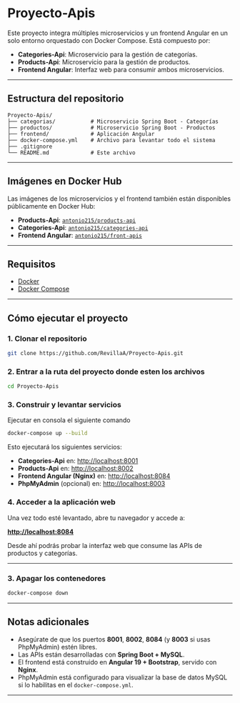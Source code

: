# Proyecto-Apis 

Este proyecto integra múltiples microservicios y un frontend Angular en un solo entorno orquestado con Docker Compose. Está compuesto por:

- **Categories-Api**: Microservicio para la gestión de categorías.
- **Products-Api**: Microservicio para la gestión de productos.
- **Frontend Angular**: Interfaz web para consumir ambos microservicios.

---

## Estructura del repositorio

```
Proyecto-Apis/
├── categorias/           # Microservicio Spring Boot - Categorías
├── productos/            # Microservicio Spring Boot - Productos
├── frontend/             # Aplicación Angular
├── docker-compose.yml    # Archivo para levantar todo el sistema
├── .gitignore
└── README.md             # Este archivo
```

---

## Imágenes en Docker Hub

Las imágenes de los microservicios y el frontend también están disponibles públicamente en Docker Hub:

-  **Products-Api**: [`antonio215/products-api`](https://hub.docker.com/r/antonio215/products-api)
-  **Categories-Api**: [`antonio215/categories-api`](https://hub.docker.com/r/antonio215/categories-api)
-  **Frontend Angular**: [`antonio215/front-apis`](https://hub.docker.com/r/antonio215/front-apis)

---

## Requisitos

- [Docker](https://www.docker.com/)
- [Docker Compose](https://docs.docker.com/compose/)

---

## Cómo ejecutar el proyecto

### 1. Clonar el repositorio

```bash
git clone https://github.com/RevillaA/Proyecto-Apis.git
```

### 2. Entrar a la ruta del proyecto donde esten los archivos

```bash
cd Proyecto-Apis
```

### 3. Construir y levantar servicios

Ejecutar en consola el siguiente comando 

```bash
docker-compose up --build
```

Esto ejecutará los siguientes servicios:

- **Categories-Api** en: [http://localhost:8001](http://localhost:8001)
- **Products-Api** en: [http://localhost:8002](http://localhost:8002)
- **Frontend Angular (Nginx)** en: [http://localhost:8084](http://localhost:8084)
- **PhpMyAdmin** (opcional) en: [http://localhost:8003](http://localhost:8003)

### 4. Acceder a la aplicación web

Una vez todo esté levantado, abre tu navegador y accede a:

**[http://localhost:8084](http://localhost:8084)**

Desde ahí podrás probar la interfaz web que consume las APIs de productos y categorías.

---

### 3. Apagar los contenedores

```bash
docker-compose down
```

---

## Notas adicionales

- Asegúrate de que los puertos **8001**, **8002**, **8084** (y **8003** si usas PhpMyAdmin) estén libres.
- Las APIs están desarrolladas con **Spring Boot + MySQL**.
- El frontend está construido en **Angular 19 + Bootstrap**, servido con **Nginx**.
- PhpMyAdmin está configurado para visualizar la base de datos MySQL si lo habilitas en el `docker-compose.yml`.

---
